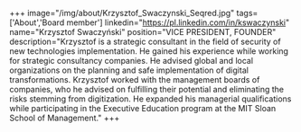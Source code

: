 +++
image="/img/about/Krzysztof_Swaczynski_Seqred.jpg"
tags=['About','Board member']
linkedin="https://pl.linkedin.com/in/kswaczynski"
name="Krzysztof Swaczyński"
position="VICE PRESIDENT, FOUNDER"
description="Krzysztof is a strategic consultant in the field of security of new technologies implementation. He gained his experience while working for strategic consultancy companies. He advised global and local organizations on the planning and safe implementation of digital transformations. Krzysztof worked with the management boards of companies, who he advised on fulfilling their potential and eliminating the risks stemming from digitization. He expanded his managerial qualifications while participating in the Executive Education program at the MIT Sloan School of Management."
+++
